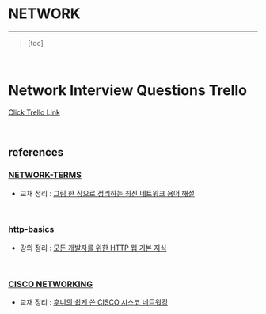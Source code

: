 # NETWORK

------

> [toc]

<br/>

# Network Interview Questions Trello

[Click Trello Link](https://trello.com/b/7WjG5JJG/network-interview-questions)

<br/>

## references

### [NETWORK-TERMS](https://github.com/Dinoryong/Network/tree/main/NETWORK-TERMS)

- 교재 정리 : [그림 한 장으로 정리하는 최신 네트워크 용어 해설](https://book.naver.com/bookdb/book_detail.nhn?bid=11091520)

  

<br/>

### [http-basics](https://github.com/Dinoryong/Network/tree/main/http-basics)

- 강의 정리 : [모든 개발자를 위한 HTTP 웹 기본 지식](https://www.inflearn.com/course/http-%EC%9B%B9-%EB%84%A4%ED%8A%B8%EC%9B%8C%ED%81%AC)

  

<br/>

### [CISCO NETWORKING]()

- 교재 정리 : [후니의 쉽게 쓴 CISCO 시스코 네트워킹](http://www.yes24.com/Product/Goods/64994948)

  


<br/>
